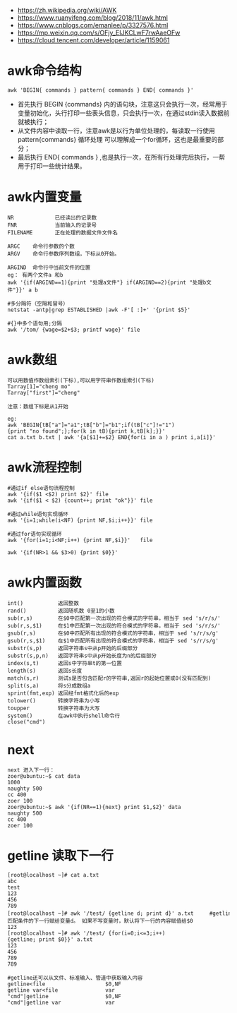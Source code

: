 * https://zh.wikipedia.org/wiki/AWK
* https://www.ruanyifeng.com/blog/2018/11/awk.html
* https://www.cnblogs.com/emanlee/p/3327576.html
* https://mp.weixin.qq.com/s/OFjy_EIJKCLwF7rwAaeOFw
* https://cloud.tencent.com/developer/article/1159061

# awk命令结构
```
awk 'BEGIN{ commands } pattern{ commands } END{ commands }'
```
* 首先执行 BEGIN {commands} 内的语句块，注意这只会执行一次，经常用于变量初始化，头行打印一些表头信息，只会执行一次，在通过stdin读入数据前就被执行；
* 从文件内容中读取一行，注意awk是以行为单位处理的，每读取一行使用 pattern{commands} 循环处理 可以理解成一个for循环，这也是最重要的部分；
* 最后执行 END{ commands } ,也是执行一次，在所有行处理完后执行，一帮用于打印一些统计结果。


# awk内置变量
```
NR             已经读出的记录数
FNR            当前输入的记录号
FILENAME       正在处理的数据文件文件名

ARGC    命令行参数的个数
ARGV    命令行参数序列数组，下标从0开始。

ARGIND  命令行中当前文件的位置
eg： 有两个文件a 和b
awk '{if(ARGIND==1){print "处理a文件"} if(ARGIND==2){print "处理b文件"}}' a b

#多分隔符（空隔和冒号）
netstat -antp|grep ESTABLISHED |awk -F'[ :]+' '{print $5}'

#{}中多个语句用;分隔
awk '/tom/ {wage=$2+$3; printf wage}' file    
```

# awk数组
```
可以用数值作数组索引(下标),可以用字符串作数组索引(下标)
Tarray[1]="cheng mo"
Tarray["first"]="cheng"

注意：数组下标是从1开始

eg:
awk 'BEGIN{tB["a"]="a1";tB["b"]="b1";if(tB["c"]!="1"){print "no found";};for(k in tB){print k,tB[k];}}'
cat a.txt b.txt | awk '{a[$1]+=$2} END{for(i in a ) print i,a[i]}'
```

# awk流程控制
```
#通过if else语句流程控制
awk '{if($1 <$2) print $2}' file
awk '{if($1 < $2) {count++; print "ok"}}' file

#通过while语句实现循环
awk '{i=1;while(i<NF) {print NF,$i;i++}}' file  

#通过for语句实现循环
awk '{for(i=1;i<NF;i++) {print NF,$i}}'   file  

awk '{if(NR>1 && $3>0) {print $0}}'
```

# awk内置函数
```
int()           返回整数
rand()          返回随机数 0至1的小数
sub(r,s)        在$0中匹配第一次出现的符合模式的字符串，相当于 sed 's/r/s/'
sub(r,s,$1)     在$1中匹配第一次出现的符合模式的字符串，相当于 sed 's/r/s/'
gsub(r,s)       在$0中匹配所有出现的符合模式的字符串，相当于 sed 's/r/s/g'
gsub(r,s,$1)    在$1中匹配所有出现的符合模式的字符串，相当于 sed 's/r/s/g'
substr(s,p)     返回字符串s中从p开始的后缀部分
substr(s,p,n)   返回字符串s中从p开始长度为n的后缀部分
index(s,t)      返回s中字符串t的第一位置
length(s)       返回s长度
match(s,r)      测试s是否包含匹配r的字符串,返回r的起始位置或0(没有匹配到)
split(s,a)      将s分成数组a
sprint(fmt,exp) 返回经fmt格式化后的exp
tolower()       转换字符串为小写
toupper         转换字符串为大写
system()        在awk中执行shell命令行
close("cmd")    
```

# next
```
next 进入下一行：
zoer@ubuntu:~$ cat data   
1000  
naughty 500  
cc 400  
zoer 100  
zoer@ubuntu:~$ awk '{if(NR==1){next} print $1,$2}' data   
naughty 500  
cc 400  
zoer 100  
```

# getline 读取下一行
```
[root@localhost ~]# cat a.txt
abc
test
123
456
789
[root@localhost ~]# awk '/test/ {getline d; print d}' a.txt     #getline d  将匹配条件的下一行赋给变量d。 如果不写变量时，默认将下一行的内容赋值给$0
123
[root@localhost ~]# awk '/test/ {for(i=0;i<=3;i++){getline; print $0}}' a.txt
123
456
789
789
```
```
#getline还可以从文件、标准输入、管道中获取输入内容
getline<file                   $0,NF 
getline var<file               var 
"cmd"|getline                  $0,NF 
"cmd"|getline var              var 
```